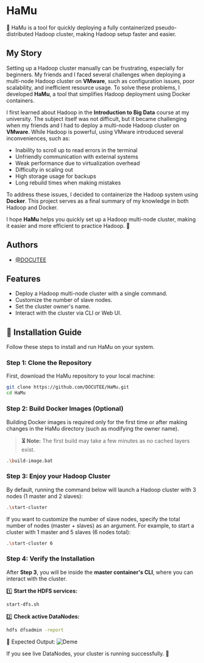 
# HaMu

🚀 HaMu is a tool for quickly deploying a fully containerized pseudo-distributed Hadoop cluster, making Hadoop setup faster and easier.

## **My Story**  

Setting up a Hadoop cluster manually can be frustrating, especially for beginners. My friends and I faced several challenges when deploying a multi-node Hadoop cluster on **VMware**, such as configuration issues, poor scalability, and inefficient resource usage. To solve these problems, I developed **HaMu**, a tool that simplifies Hadoop deployment using Docker containers.  

I first learned about Hadoop in the **Introduction to Big Data** course at my university. The subject itself was not difficult, but it became challenging when my friends and I had to deploy a multi-node Hadoop cluster on **VMware**. While Hadoop is powerful, using VMware introduced several inconveniences, such as:  

- Inability to scroll up to read errors in the terminal  
- Unfriendly communication with external systems  
- Weak performance due to virtualization overhead  
- Difficulty in scaling out  
- High storage usage for backups  
- Long rebuild times when making mistakes  

To address these issues, I decided to containerize the Hadoop system using **Docker**. This project serves as a final summary of my knowledge in both Hadoop and Docker.  

I hope **HaMu** helps you quickly set up a Hadoop multi-node cluster, making it easier and more efficient to practice Hadoop. 🚀  



## Authors

- [@DOCUTEE](https://github.com/DOCUTEE)

## 

## Features  

- Deploy a Hadoop multi-node cluster with a single command.  
- Customize the number of slave nodes.  
- Set the cluster owner's name.  
- Interact with the cluster via CLI or Web UI.  

## 🚀 Installation Guide  

Follow these steps to install and run HaMu on your system.  

### **Step 1: Clone the Repository**  
First, download the HaMu repository to your local machine:  
```sh
git clone https://github.com/DOCUTEE/HaMu.git
cd HaMu
```

### **Step 2: Build Docker Images (Optional)**  
Building Docker images is required only for the first time or after making changes in the HaMu directory (such as modifying the owner name).
> **⏳ Note:** The first build may take a few minutes as no cached layers exist.
```sh
.\build-image.bat
```

### **Step 3: Enjoy your Hadoop Cluster**  
By default, running the command below will launch a Hadoop cluster with 3 nodes (1 master and 2 slaves):
```sh
.\start-cluster
```
If you want to customize the number of slave nodes, specify the total number of nodes (master + slaves) as an argument.
For example, to start a cluster with 1 master and 5 slaves (6 nodes total):
```sh
.\start-cluster 6
```

### **Step 4: Verify the Installation**  

After **Step 3**, you will be inside the **master container's CLI**, where you can interact with the cluster.  

1️⃣ **Start the HDFS services:**  
```sh
start-dfs.sh
```
2️⃣ **Check active DataNodes:**
```sh
hdfs dfsadmin -report
```
📌 Expected Output:
![Deme](https://github.com/user-attachments/assets/a79645b2-84bd-4f7e-aa7b-7bb5bf9474e5)

If you see live DataNodes, your cluster is running successfully. 🚀


    

